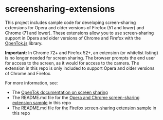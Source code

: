 screensharing-extensions
========================

This project includes sample code for developing screen-sharing extensions for Opera and
older versions of Firefox (51 and lower) and Chrome (71 and lower). These extensions
allow you to use screen-sharing support in Opera and older versions of Chrome and Firefox
with the [OpenTok.js][1] library.

**Important:** In Chrome 72+ and Firefox 52+, an extension (or whitelist listing) is no longer
needed for screen sharing. The browser prompts the end user for access to the screen, as it would
for access to the camera. The extension in this repo is only included to support Opera and
older versions of Chrome and Firefox.

For more information, see:

* The [OpenTok documentation on screen sharing][2]
* The README.md file for the [Opera and Chrome screen-sharing extension sample][3] in this repo
* The README.md file for the [Firefox screen-sharing extension sample][4] in this repo

[1]: https://tokbox.com/opentok
[2]: https://tokbox.com/opentok/tutorials/screen-sharing/js/
[3]: chrome/ScreenSharing/README.md
[4]: firefox/README.md

